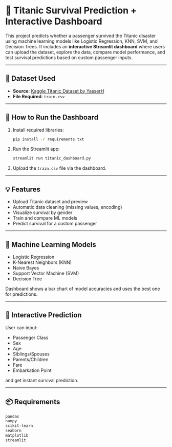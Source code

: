 # 🚢 Titanic Survival Prediction + Interactive Dashboard

This project predicts whether a passenger survived the Titanic disaster using machine learning models like Logistic Regression, KNN, SVM, and Decision Trees. It includes an **interactive Streamlit dashboard** where users can upload the dataset, explore the data, compare model performance, and test survival predictions based on custom passenger inputs.

---

## 📂 Dataset Used

- **Source**: [Kaggle Titanic Dataset by YasserH](https://www.kaggle.com/datasets/yasserh/titanic-dataset)
- **File Required**: `train.csv`

---

## 🚀 How to Run the Dashboard

1. Install required libraries:
    ```bash
    pip install -r requirements.txt
    ```

2. Run the Streamlit app:
    ```bash
    streamlit run titanic_dashboard.py
    ```

3. Upload the `train.csv` file via the dashboard.

---

## 💡 Features

- Upload Titanic dataset and preview
- Automatic data cleaning (missing values, encoding)
- Visualize survival by gender
- Train and compare ML models
- Predict survival for a custom passenger

---

## 🧠 Machine Learning Models

- Logistic Regression  
- K-Nearest Neighbors (KNN)  
- Naive Bayes  
- Support Vector Machine (SVM)  
- Decision Tree  

Dashboard shows a bar chart of model accuracies and uses the best one for predictions.

---

## 🎯 Interactive Prediction

User can input:
- Passenger Class
- Sex
- Age
- Siblings/Spouses
- Parents/Children
- Fare
- Embarkation Point

and get instant survival prediction.

---

## 📦 Requirements

```txt
pandas
numpy
scikit-learn
seaborn
matplotlib
streamlit
